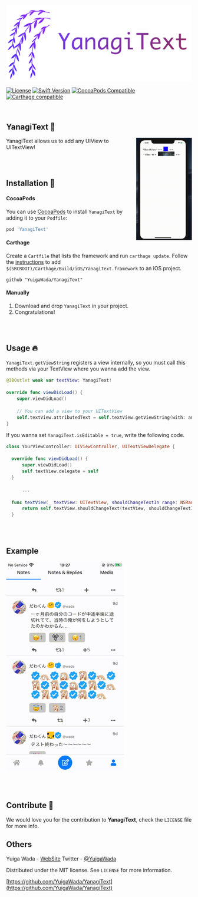 <img src="Resources/Logo.png">

[![License][license-image]][license-url]
[![Swift Version][swift-image]][swift-url]
[![CocoaPods Compatible](https://img.shields.io/cocoapods/v/EZSwiftExtensions.svg)](https://img.shields.io/cocoapods/v/LFAlertController.svg)
[![Carthage compatible](https://img.shields.io/badge/Carthage-compatible-4BC51D.svg?style=flat)](https://github.com/Carthage/Carthage)

<br>

## YanagiText 🌿

<img align="right" src="Resources/Demo.gif" width=30%>

YanagiText allows us to add any UIView to UITextView!

<br><br>

## Installation 📒

#### CocoaPods
You can use [CocoaPods](http://cocoapods.org/) to install `YanagiText` by adding it to your `Podfile`:

```ruby
pod 'YanagiText'
```

#### Carthage
Create a `Cartfile` that lists the framework and run `carthage update`. Follow the [instructions](https://github.com/Carthage/Carthage#if-youre-building-for-ios) to add `$(SRCROOT)/Carthage/Build/iOS/YanagiText.framework` to an iOS project.

```
github "YuigaWada/YanagiText"
```

#### Manually
1. Download and drop ```YanagiText``` in your project.  
2. Congratulations!  

<br><br>

## Usage 🔥

```YanagiText.getViewString``` registers a view internally, so you must call this methods via your TextView where you wanna add the view.

```swift
@IBOutlet weak var textView: YanagiText!

override func viewDidLoad() {
    super.viewDidLoad()

    // You can add a view to your UITextView
    self.textView.attributedText = self.textView.getViewString(with: anyView, size: anyView.frame.size)
}
```


If you wanna set ```YanagiText.isEditable = true```, write the following code.

```swift
class YourViewController: UIViewController, UITextViewDelegate {

  override func viewDidLoad() {
      super.viewDidLoad()
      self.textView.delegate = self
  }

      ...

  func textView(_ textView: UITextView, shouldChangeTextIn range: NSRange, replacementText text: String) -> Bool {
      return self.textView.shouldChangeText(textView, shouldChangeTextIn: range, replacementText: text)
  }

```

<br><br>

## Example

<img src="./Resources/MissCat.gif">

<br><br>

## Contribute 👨

We would love you for the contribution to **YanagiText**, check the ``LICENSE`` file for more info.



## Others

Yuiga Wada -  [WebSite](https://yuiga.dev)
Twitter         - [@YuigaWada](https://twitter.com/YuigaWada)





Distributed under the MIT license. See ``LICENSE`` for more information.

[https://github.com/YuigaWada/YanagiText](https://github.com/YuigaWada/YanagiText)




[swift-image]:https://img.shields.io/badge/swift-5.0-orange.svg
[swift-url]: https://swift.org/
[license-image]: https://img.shields.io/badge/License-MIT-blue.svg
[license-url]: LICENSE
[codebeat-image]: https://codebeat.co/badges/c19b47ea-2f9d-45df-8458-b2d952fe9dad
[codebeat-url]: https://codebeat.co/projects/github-com-vsouza-awesomeios-com

